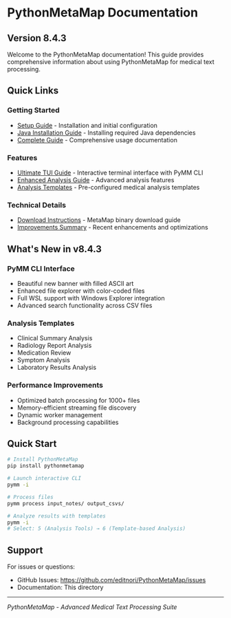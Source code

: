 # PythonMetaMap Documentation

## Version 8.4.3

Welcome to the PythonMetaMap documentation! This guide provides comprehensive information about using PythonMetaMap for medical text processing.

## Quick Links

### Getting Started
- [Setup Guide](SETUP_GUIDE.md) - Installation and initial configuration
- [Java Installation Guide](JAVA_INSTALLATION_GUIDE.md) - Installing required Java dependencies
- [Complete Guide](PYTHONMETAMAP_COMPLETE_GUIDE.md) - Comprehensive usage documentation

### Features
- [Ultimate TUI Guide](ULTIMATE_TUI_COMPLETE.md) - Interactive terminal interface with PyMM CLI
- [Enhanced Analysis Guide](ENHANCED_ANALYSIS_GUIDE.md) - Advanced analysis features
- [Analysis Templates](ANALYSIS_TEMPLATES_GUIDE.md) - Pre-configured medical analysis templates

### Technical Details
- [Download Instructions](DOWNLOAD_INSTRUCTIONS.md) - MetaMap binary download guide
- [Improvements Summary](IMPROVEMENTS_SUMMARY.md) - Recent enhancements and optimizations

## What's New in v8.4.3

### PyMM CLI Interface
- Beautiful new banner with filled ASCII art
- Enhanced file explorer with color-coded files
- Full WSL support with Windows Explorer integration
- Advanced search functionality across CSV files

### Analysis Templates
- Clinical Summary Analysis
- Radiology Report Analysis
- Medication Review
- Symptom Analysis
- Laboratory Results Analysis

### Performance Improvements
- Optimized batch processing for 1000+ files
- Memory-efficient streaming file discovery
- Dynamic worker management
- Background processing capabilities

## Quick Start

```bash
# Install PythonMetaMap
pip install pythonmetamap

# Launch interactive CLI
pymm -i

# Process files
pymm process input_notes/ output_csvs/

# Analyze results with templates
pymm -i
# Select: 5 (Analysis Tools) → 6 (Template-based Analysis)
```

## Support

For issues or questions:
- GitHub Issues: https://github.com/editnori/PythonMetaMap/issues
- Documentation: This directory

---
*PythonMetaMap - Advanced Medical Text Processing Suite*